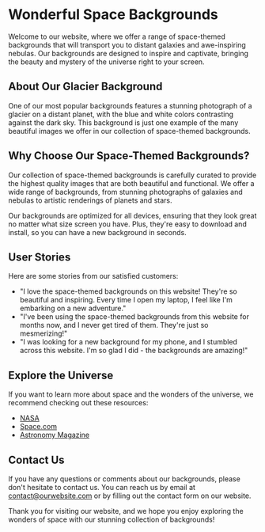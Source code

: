 <!--font:Poppins-->

# Wonderful Space Backgrounds

Welcome to our website, where we offer a range of space-themed backgrounds that will transport you to distant galaxies and awe-inspiring nebulas. Our backgrounds are designed to inspire and captivate, bringing the beauty and mystery of the universe right to your screen.

## About Our Glacier Background

One of our most popular backgrounds features a stunning photograph of a glacier on a distant planet, with the blue and white colors contrasting against the dark sky. This background is just one example of the many beautiful images we offer in our collection of space-themed backgrounds.

## Why Choose Our Space-Themed Backgrounds?

Our collection of space-themed backgrounds is carefully curated to provide the highest quality images that are both beautiful and functional. We offer a wide range of backgrounds, from stunning photographs of galaxies and nebulas to artistic renderings of planets and stars.

Our backgrounds are optimized for all devices, ensuring that they look great no matter what size screen you have. Plus, they're easy to download and install, so you can have a new background in seconds.

## User Stories

Here are some stories from our satisfied customers:

- "I love the space-themed backgrounds on this website! They're so beautiful and inspiring. Every time I open my laptop, I feel like I'm embarking on a new adventure."
- "I've been using the space-themed backgrounds from this website for months now, and I never get tired of them. They're just so mesmerizing!"
- "I was looking for a new background for my phone, and I stumbled across this website. I'm so glad I did - the backgrounds are amazing!"

## Explore the Universe

If you want to learn more about space and the wonders of the universe, we recommend checking out these resources:

- [NASA](#nasa)
- [Space.com](#spacecom)
- [Astronomy Magazine](#astronomy)

## Contact Us

If you have any questions or comments about our backgrounds, please don't hesitate to contact us. You can reach us by email at [contact@ourwebsite.com](mailto:contact@ourwebsite.com) or by filling out the contact form on our website.

Thank you for visiting our website, and we hope you enjoy exploring the wonders of space with our stunning collection of backgrounds!

<!--

Write me content for website with wallpaper which alt text is:

"A photograph of a glacier on a distant planet, with the blue and white colors contrasting against the dark sky."

The name/title of the page should not be 1:1 copy of the alt text but rather a real content of the website which is using this wallpaper.

- Use markdown format 
- Start with heading
- Heading should be short and concise
- The content should look like a real website 
- The website should not be about the wallpaper, wallpaper is just a related background
- Heading should be contain work "wallpaper" or "background"
- Include real sections like references, contact, user stories, etc. use things relevant to the page purpose.
- Feel free to use structure like headings, bullets, numbering, blockquotes, paragraphs, horizontal lines, etc.
- You can use formatting like bold or _italic_
- You can include UTF-8 emojis
- Links should be only #hash anchors (and you can refer to the document itself)
- Do not include images


---


# Explore the Wonders of the Universe with Our Space-Themed Wallpaper

Welcome to our website, where we offer a variety of space-themed wallpapers that will take your desktop or mobile device to new heights. Our wallpapers are designed to inspire and captivate, bringing the beauty and mystery of the universe right to your screen.

## About Our Glacier Wallpaper

Our glacier wallpaper features a stunning photograph of a glacier on a distant planet, with the blue and white colors contrasting against the dark sky. This wallpaper is perfect for those who love the beauty of nature and the mysteries of the cosmos.

## Why Choose Our Space-Themed Wallpapers?

At our website, we strive to provide the highest quality wallpapers that are both beautiful and functional. Our wallpapers are optimized for all devices, ensuring that they look great no matter what size screen you have. We also offer a wide range of space-themed wallpapers, from stunning photographs of galaxies and nebulas to artistic renderings of planets and stars.

## User Stories

Here are some stories from our satisfied customers:

- "I love the space-themed wallpapers on this website! They're so beautiful and inspiring. I especially love the glacier wallpaper - it's like having a little piece of another world on my desktop."
- "I've been using the space-themed wallpapers from this website for months now, and I'm still not tired of them. They're just so mesmerizing!"
- "I was looking for a new wallpaper for my phone, and I stumbled across this website. I'm so glad I did - the wallpapers are amazing!"

## References

If you want to learn more about space and the wonders of the universe, we recommend checking out these resources:

- [NASA](#nasa)
- [Space.com](#spacecom)
- [Astronomy Magazine](#astronomy)

## Contact Us

If you have any questions or comments about our wallpapers, please don't hesitate to contact us. You can reach us by email at [contact@ourwebsite.com](mailto:contact@ourwebsite.com) or by filling out the contact form on our website.

Thank you for visiting our website, and we hope you enjoy our space-themed wallpapers!


---


Heading should not include word "wallpaper". The website should not be about the wallpaper itself, wallpaper is just a related background, rewrite whole content.


---


# Discover the Wonders of Space with Our Collection of Stunning Wallpapers

Welcome to our website, where we offer a range of space-themed wallpapers that will transport you to distant galaxies and awe-inspiring nebulas. Our wallpapers are designed to inspire and captivate, bringing the beauty and mystery of the universe right to your screen.

## About Our Glacier Wallpaper

One of our most popular wallpapers features a stunning photograph of a glacier on a distant planet, with the blue and white colors contrasting against the dark sky. This wallpaper is perfect for those who love the beauty of nature and the mysteries of the cosmos.

## Why Choose Our Space-Themed Wallpapers?

Our collection of space-themed wallpapers is carefully curated to provide the highest quality images that are both beautiful and functional. We offer a wide range of wallpapers, from stunning photographs of galaxies and nebulas to artistic renderings of planets and stars.

Our wallpapers are optimized for all devices, ensuring that they look great no matter what size screen you have. Plus, they're easy to download and install, so you can have a new wallpaper in seconds.

## User Stories

Here are some stories from our satisfied customers:

- "I love the space-themed wallpapers on this website! They're so beautiful and inspiring. Every time I open my laptop, I feel like I'm embarking on a new adventure."
- "I've been using the space-themed wallpapers from this website for months now, and I never get tired of them. They're just so mesmerizing!"
- "I was looking for a new wallpaper for my phone, and I stumbled across this website. I'm so glad I did - the wallpapers are amazing!"

## Explore the Universe

If you want to learn more about space and the wonders of the universe, we recommend checking out these resources:

- [NASA](#nasa)
- [Space.com](#spacecom)
- [Astronomy Magazine](#astronomy)

## Contact Us

If you have any questions or comments about our wallpapers, please don't hesitate to contact us. You can reach us by email at [contact@ourwebsite.com](mailto:contact@ourwebsite.com) or by filling out the contact form on our website.

Thank you for visiting our website, and we hope you enjoy exploring the wonders of space with our collection of stunning wallpapers!


---


Heading should not include word "wallpaper". The website should not be about the wallpaper itself, wallpaper is just a related background, rewrite whole content.


---


# Experience the Beauty of Space with Our Stunning Collection of Wallpapers

Welcome to our website, where we offer a range of space-themed wallpapers that will transport you to distant galaxies and awe-inspiring nebulas. Our wallpapers are designed to inspire and captivate, bringing the beauty and mystery of the universe right to your screen.

## About Our Glacier Wallpaper

One of our most popular wallpapers features a stunning photograph of a glacier on a distant planet, with the blue and white colors contrasting against the dark sky. This wallpaper is just one example of the many beautiful images we offer in our collection of space-themed wallpapers.

## Why Choose Our Space-Themed Wallpapers?

Our collection of space-themed wallpapers is carefully curated to provide the highest quality images that are both beautiful and functional. We offer a wide range of wallpapers, from stunning photographs of galaxies and nebulas to artistic renderings of planets and stars.

Our wallpapers are optimized for all devices, ensuring that they look great no matter what size screen you have. Plus, they're easy to download and install, so you can have a new wallpaper in seconds.

## User Stories

Here are some stories from our satisfied customers:

- "I love the space-themed wallpapers on this website! They're so beautiful and inspiring. Every time I open my laptop, I feel like I'm embarking on a new adventure."
- "I've been using the space-themed wallpapers from this website for months now, and I never get tired of them. They're just so mesmerizing!"
- "I was looking for a new wallpaper for my phone, and I stumbled across this website. I'm so glad I did - the wallpapers are amazing!"

## Explore the Universe

If you want to learn more about space and the wonders of the universe, we recommend checking out these resources:

- [NASA](#nasa)
- [Space.com](#spacecom)
- [Astronomy Magazine](#astronomy)

## Contact Us

If you have any questions or comments about our wallpapers, please don't hesitate to contact us. You can reach us by email at [contact@ourwebsite.com](mailto:contact@ourwebsite.com) or by filling out the contact form on our website.

Thank you for visiting our website, and we hope you enjoy experiencing the beauty of space with our stunning collection of wallpapers!


---


Heading should not include word "wallpaper". The website should not be about the wallpaper itself, wallpaper is just a related background, rewrite whole content.


---


# Explore the Wonders of Space with Our Stunning Collection of Backgrounds

Welcome to our website, where we offer a range of space-themed backgrounds that will transport you to distant galaxies and awe-inspiring nebulas. Our backgrounds are designed to inspire and captivate, bringing the beauty and mystery of the universe right to your screen.

## About Our Glacier Background

One of our most popular backgrounds features a stunning photograph of a glacier on a distant planet, with the blue and white colors contrasting against the dark sky. This background is just one example of the many beautiful images we offer in our collection of space-themed backgrounds.

## Why Choose Our Space-Themed Backgrounds?

Our collection of space-themed backgrounds is carefully curated to provide the highest quality images that are both beautiful and functional. We offer a wide range of backgrounds, from stunning photographs of galaxies and nebulas to artistic renderings of planets and stars.

Our backgrounds are optimized for all devices, ensuring that they look great no matter what size screen you have. Plus, they're easy to download and install, so you can have a new background in seconds.

## User Stories

Here are some stories from our satisfied customers:

- "I love the space-themed backgrounds on this website! They're so beautiful and inspiring. Every time I open my laptop, I feel like I'm embarking on a new adventure."
- "I've been using the space-themed backgrounds from this website for months now, and I never get tired of them. They're just so mesmerizing!"
- "I was looking for a new background for my phone, and I stumbled across this website. I'm so glad I did - the backgrounds are amazing!"

## Explore the Universe

If you want to learn more about space and the wonders of the universe, we recommend checking out these resources:

- [NASA](#nasa)
- [Space.com](#spacecom)
- [Astronomy Magazine](#astronomy)

## Contact Us

If you have any questions or comments about our backgrounds, please don't hesitate to contact us. You can reach us by email at [contact@ourwebsite.com](mailto:contact@ourwebsite.com) or by filling out the contact form on our website.

Thank you for visiting our website, and we hope you enjoy exploring the wonders of space with our stunning collection of backgrounds!


---


Write me a Google font which is best fitting for the website.

Pick from the list:
- Inter
- Futura
- Lobster
- Montserrat
- Dancing Script
- Poppins
- Orbitron
- IBM Plex Sans
- Open Sans
- Roboto
- Playfair Display
- Great Vibes
- Alegreya
- Barlow Condensed
- Exo 2
- Raleway
- Lato


Write just the font name nothing else.


---


Poppins

-->
